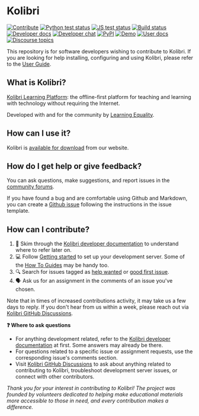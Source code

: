 
# Kolibri
[![Contribute](https://www.eclipse.org/che/contribute.svg)](https://code.ethosengine.com/#https://github.com/Mbd06b/kolibri)
[![Python test status](https://github.com/learningequality/kolibri/actions/workflows/tox.yml/badge.svg?branch=develop)](https://github.com/learningequality/kolibri/actions/workflows/tox.yml)
[![JS test status](https://github.com/learningequality/kolibri/actions/workflows/yarn.yml/badge.svg?branch=develop)](https://github.com/learningequality/kolibri/actions/workflows/yarn.yml)
[![Build status](https://img.shields.io/buildkite/d84228011571e7dddb0a560f0358979c8a385173b4f58a11f8/develop.svg)](https://buildkite.com/learningequality/kolibri)
[![Developer docs](https://img.shields.io/badge/docs-dev-blue.svg)](http://kolibri-dev.readthedocs.org/en/develop/)
[![Developer chat](https://img.shields.io/badge/chat-dev-blue.svg)](http://webchat.freenode.net?channels=%23kolibri)
[![PyPI](https://img.shields.io/pypi/v/kolibri.svg?color=blue)](https://pypi.org/project/kolibri/)
[![Demo](https://img.shields.io/badge/demo-online-blue.svg)](http://kolibridemo.learningequality.org/)
[![User docs](https://img.shields.io/badge/docs-user-blue.svg)](http://kolibri.readthedocs.org/en/latest/)
[![Discourse topics](https://img.shields.io/discourse/https/community.learningequality.org/topics.svg?color=blue)](https://community.learningequality.org/)

This repository is for software developers wishing to contribute to Kolibri. If you are looking for help installing, configuring and using Kolibri, please refer to the [User Guide](https://kolibri.readthedocs.io/).


## What is Kolibri?

[Kolibri Learning Platform](https://learningequality.org/kolibri/): the offline-first platform for teaching and learning with technology without requiring the Internet.

Developed with and for the community by [Learning Equality](https://learningequality.org/).

## How can I use it?

Kolibri is [available for download](https://learningequality.org/download/) from our website.

## How do I get help or give feedback?

You can ask questions, make suggestions, and report issues in the [community forums](https://community.learningequality.org/).

If you have found a bug and are comfortable using Github and Markdown, you can create a [Github issue](https://github.com/learningequality/kolibri/issues) following the instructions in the issue template.

<!-- Also update CONTRIBUTING.md (duplicate) -->
## How can I contribute?

1. 📙 Skim through the [Kolibri developer documentation](https://kolibri-dev.readthedocs.io) to understand where to refer later on.
2. 💻 Follow [Getting started](https://kolibri-dev.readthedocs.io/en/develop/getting_started.html) to set up your development server. Some of the [How To Guides](https://kolibri-dev.readthedocs.io/en/develop/howtos/index.html#howtos) may be handy too.
3. 🔍 Search for issues tagged as [help wanted](https://github.com/learningequality/kolibri/issues?q=is%3Aissue+is%3Aopen+label%3A%22help+wanted%22+no%3Aassignee) or [good first issue](https://github.com/learningequality/kolibri/issues?q=is%3Aissue+is%3Aopen+label%3A%22good+first+issue%22+no%3Aassignee).
4. 🗣️ Ask us for an assignment in the comments of an issue you've chosen.

Note that in times of increased contributions activity, it may take us a few days to reply. If you don't hear from us within a week, please reach out via [Kolibri GitHub Discussions](https://github.com/learningequality/kolibri/discussions).

**❓ Where to ask questions**

- For anything development related, refer to the [Kolibri developer documentation](https://kolibri-dev.readthedocs.io) at first. Some answers may already be there.
- For questions related to a specific issue or assignment requests, use the corresponding issue's comments section.
- Visit [Kolibri GitHub Discussions](https://github.com/learningequality/kolibri/discussions) to ask about anything related to contributing to Kolibri, troubleshoot development server issues, or connect with other contributors.

*Thank you for your interest in contributing to Kolibri! The project was founded by volunteers dedicated to helping make educational materials more accessible to those in need, and every contribution makes a difference.*
